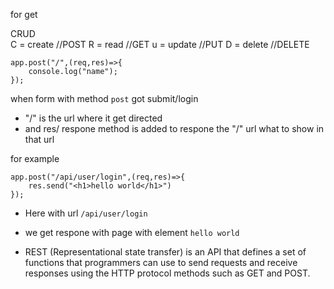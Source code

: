 for get 

CRUD
<br>
C = create //POST
R =  read  //GET
u = update //PUT
D = delete //DELETE


```
app.post("/",(req,res)=>{
    console.log("name");
});
```
when form with method `post` got submit/login 

* "/" is the url where it get directed 
* and res/ respone method is added to respone the "/" url what to show in that url  

for example

```
app.post("/api/user/login",(req,res)=>{
    res.send("<h1>hello world</h1>")
});
```
* Here with url `/api/user/login`
- we get respone with page with element `hello world`

* REST (Representational state transfer) is an API that defines a set of functions that programmers can use to send requests and receive responses using the HTTP protocol methods such as GET and POST.